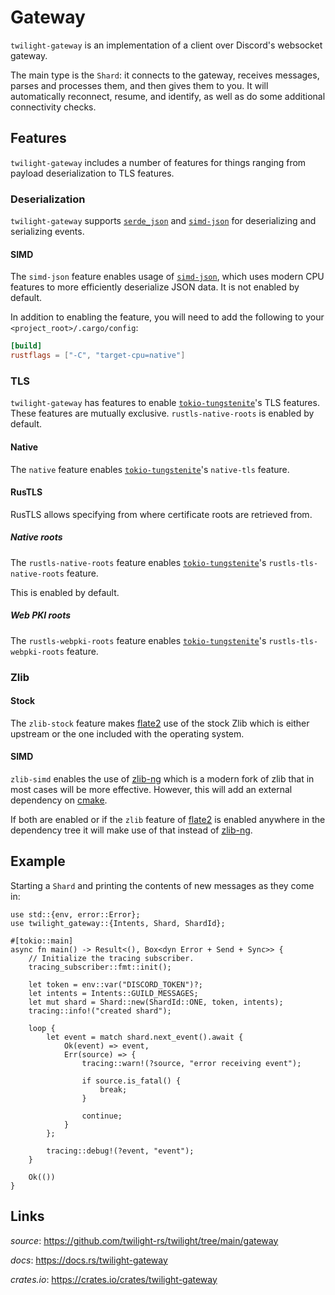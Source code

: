 # Gateway

`twilight-gateway` is an implementation of a client over Discord's websocket
gateway.

The main type is the `Shard`: it connects to the gateway, receives messages,
parses and processes them, and then gives them to you. It will automatically
reconnect, resume, and identify, as well as do some additional connectivity
checks.

## Features

`twilight-gateway` includes a number of features for things ranging from
payload deserialization to TLS features.

### Deserialization

`twilight-gateway` supports [`serde_json`] and [`simd-json`] for deserializing
and serializing events.

#### SIMD

The `simd-json` feature enables usage of [`simd-json`], which uses modern CPU
features to more efficiently deserialize JSON data. It is not enabled by
default.

In addition to enabling the feature, you will need to add the following to your
`<project_root>/.cargo/config`:

```toml
[build]
rustflags = ["-C", "target-cpu=native"]
```

### TLS

`twilight-gateway` has features to enable [`tokio-tungstenite`]'s TLS features.
These features are mutually exclusive. `rustls-native-roots` is enabled by
default.

#### Native

The `native` feature enables [`tokio-tungstenite`]'s `native-tls` feature.

#### RusTLS

RusTLS allows specifying from where certificate roots are retrieved from.

##### Native roots

The `rustls-native-roots` feature enables [`tokio-tungstenite`]'s
`rustls-tls-native-roots` feature.

This is enabled by default.

##### Web PKI roots

The `rustls-webpki-roots` feature enables [`tokio-tungstenite`]'s
`rustls-tls-webpki-roots` feature.

### Zlib

#### Stock

The `zlib-stock` feature makes [flate2] use of the stock Zlib which is either
upstream or the one included with the operating system.

#### SIMD

`zlib-simd` enables the use of [zlib-ng] which is a modern fork of zlib that in
most cases will be more effective. However, this will add an external dependency
on [cmake].

If both are enabled or if the `zlib` feature of [flate2] is enabled anywhere in
the dependency tree it will make use of that instead of [zlib-ng].

## Example

Starting a `Shard` and printing the contents of new messages as they come in:

```rust,no_run
use std::{env, error::Error};
use twilight_gateway::{Intents, Shard, ShardId};

#[tokio::main]
async fn main() -> Result<(), Box<dyn Error + Send + Sync>> {
    // Initialize the tracing subscriber.
    tracing_subscriber::fmt::init();

    let token = env::var("DISCORD_TOKEN")?;
    let intents = Intents::GUILD_MESSAGES;
    let mut shard = Shard::new(ShardId::ONE, token, intents);
    tracing::info!("created shard");

    loop {
        let event = match shard.next_event().await {
            Ok(event) => event,
            Err(source) => {
                tracing::warn!(?source, "error receiving event");

                if source.is_fatal() {
                    break;
                }

                continue;
            }
        };

        tracing::debug!(?event, "event");
    }

    Ok(())
}
```

## Links

*source*: <https://github.com/twilight-rs/twilight/tree/main/gateway>

*docs*: <https://docs.rs/twilight-gateway>

*crates.io*: <https://crates.io/crates/twilight-gateway>

[img:shard]: ./section_3_shard.png
[RusTLS]: https://crates.io/crates/rustls
[cmake]: https://cmake.org/
[flate2]: https://github.com/alexcrichton/flate2-rs
[zlib-ng]: https://github.com/zlib-ng/zlib-ng
[`hyper-rustls`]: https://crates.io/crates/hyper-rustls
[`hyper-tls`]: https://crates.io/crates/hyper-tls
[`metrics`]: https://crates.io/crates/metrics
[`serde_json`]: https://crates.io/crates/serde_json
[`simd-json`]: https://crates.io/crates/simd-json
[`tokio-tungstenite`]: https://crates.io/crates/tokio-tungstenite
